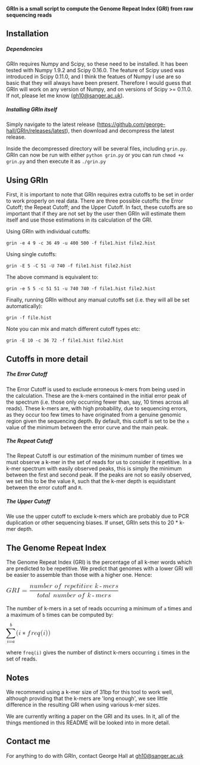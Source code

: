 **GRIn is a small script to compute the Genome Repeat Index (GRI) from raw sequencing reads**

## Installation

##### Dependencies

GRIn requires Numpy and Scipy, so these need to be installed. It has been
tested with Numpy 1.9.2 and Scipy 0.16.0. The feature of Scipy used was
introduced in Scipy 0.11.0, and I think the featues of Numpy I use are so basic
that they will always have been present. Therefore I would guess that GRIn will
work on any version of Numpy, and on versions of Scipy >= 0.11.0. If not,
please let me know (gh10@sanger.ac.uk).

##### Installing GRIn itself

Simply navigate to the latest release
(https://github.com/george-hall/GRIn/releases/latest), then download and
decompress the latest release.

Inside the decompressed directory will be several files, including `grin.py`.
GRIn can now be run with either `python grin.py` or
you can run `chmod +x grin.py` and then execute it as `./grin.py`

## Using GRIn

First, it is important to note that GRIn requires extra cutoffs to be set in
order to work properly on real data. There are three possible cutoffs: the
Error Cutoff; the Repeat Cutoff; and the Upper Cutoff. In fact, these cutoffs
are so important that if they are not set by the user then GRIn will estimate
them itself and use those estimations in its calculation of the GRI. 

Using GRIn with individual cutoffs:

```
grin -e 4 9 -c 36 49 -u 400 500 -f file1.hist file2.hist
```

Using single cutoffs:

```
grin -E 5 -C 51 -U 740 -f file1.hist file2.hist
```

The above command is equivalent to:

```
grin -e 5 5 -c 51 51 -u 740 740 -f file1.hist file2.hist
```

Finally, running GRIn without any manual cutoffs set (i.e. they will all be set
automatically):

```
grin -f file.hist
```

Note you can mix and match different cutoff types etc:

```
grin -E 10 -c 36 72 -f file1.hist file2.hist
```

## Cutoffs in more detail

##### The Error Cutoff

The Error Cutoff is used to exclude erroneous k-mers from being used in the
calculation. These are the k-mers contained in the initial error peak of the
spectrum (i.e. those only occurring fewer than, say, 10 times across all
reads). These k-mers are, with high probability, due to sequencing errors, as
they occur too few times to have originated from a genuine genomic region given
the sequencing depth. By default, this cutoff is set to be the `x` value of the
minimum between the error curve and the main peak.

##### The Repeat Cutoff

The Repeat Cutoff is our estimation of the minimum number of times we must
observe a k-mer in the set of reads for us to consider it repetitive. In a
k-mer spectrum with easily observed peaks, this is simply the minimum between
the first and second peak. If the peaks are not so easily observed, we set this
to be the value `R`, such that the k-mer depth is equidistant between the error
cutoff and `R`.

##### The Upper Cutoff

We use the upper cutoff to exclude k-mers which are probably due to PCR
duplication or other sequencing biases. If unset, GRIn sets this to 20 * k-mer
depth. 

## The Genome Repeat Index

The Genome Repeat Index (GRI) is the percentage of all k-mer words which are predicted to be
repetitive. We predict that genomes with a lower GRI will be easier to assemble
than those with a higher one. Hence:

![GRI = number of repetitive k-mers / total number of k-mers](markdown_formulae/GRI_formula.gif)

The number of k-mers in a set of reads occurring a minimum of `a` times and a
maximum of `b` times can be computed by:

![Total number k-mers formula](markdown_formulae/total_num_kmers.gif)

where `freq(i)` gives the number of distinct k-mers occurring `i` times in the
set of reads.

## Notes

We recommend using a k-mer size of 31bp for this tool to work well, although
providing that the k-mers are 'long enough', we see little difference in the
resulting GRI when using various k-mer sizes.

We are currently writing a paper on the GRI and its uses. In it, all of the
things mentioned in this README will be looked into in more detail.

## Contact me

For anything to do with GRIn, contact George Hall at gh10@sanger.ac.uk
